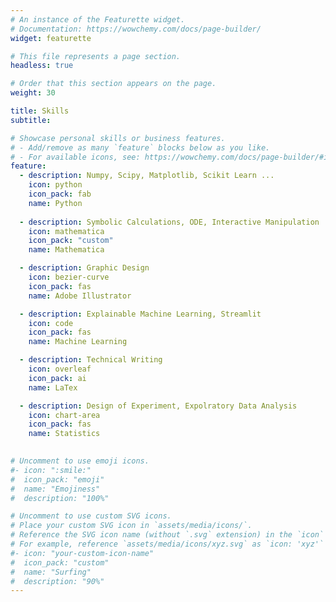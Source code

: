 ```yaml
---
# An instance of the Featurette widget.
# Documentation: https://wowchemy.com/docs/page-builder/
widget: featurette

# This file represents a page section.
headless: true

# Order that this section appears on the page.
weight: 30

title: Skills
subtitle:

# Showcase personal skills or business features.
# - Add/remove as many `feature` blocks below as you like.
# - For available icons, see: https://wowchemy.com/docs/page-builder/#icons
feature:
  - description: Numpy, Scipy, Matplotlib, Scikit Learn ...
    icon: python
    icon_pack: fab
    name: Python
    
  - description: Symbolic Calculations, ODE, Interactive Manipulation 
    icon: mathematica
    icon_pack: "custom"
    name: Mathematica

  - description: Graphic Design
    icon: bezier-curve
    icon_pack: fas
    name: Adobe Illustrator

  - description: Explainable Machine Learning, Streamlit
    icon: code
    icon_pack: fas
    name: Machine Learning

  - description: Technical Writing
    icon: overleaf
    icon_pack: ai
    name: LaTex

  - description: Design of Experiment, Expolratory Data Analysis
    icon: chart-area
    icon_pack: fas
    name: Statistics

        
# Uncomment to use emoji icons.
#- icon: ":smile:"
#  icon_pack: "emoji"
#  name: "Emojiness"
#  description: "100%"

# Uncomment to use custom SVG icons.
# Place your custom SVG icon in `assets/media/icons/`.
# Reference the SVG icon name (without `.svg` extension) in the `icon` field.
# For example, reference `assets/media/icons/xyz.svg` as `icon: 'xyz'`
#- icon: "your-custom-icon-name"
#  icon_pack: "custom"
#  name: "Surfing"
#  description: "90%"
---
```

